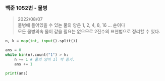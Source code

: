 ### 백준 1052번 - 물병

> 2022/08/07 <br>
> 물병에 들어있을 수 있는 물의 양은 1, 2, 4, 8, 16 ... 순이다<br>
> 모든 물병의속 물이 같을 필요는 없으므로 2진수의 표현법으로 정리할 수 있다.

```python
n, k = map(int, input().split())

ans = 0
while bin(n).count("1") > k:
    n += 1 # 물의 양이 1l 씩 증가.
    ans += 1

print(ans)
```